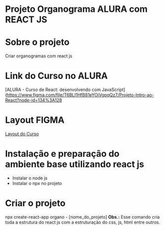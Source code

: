 # Projeto Organograma ALURA com REACT JS

# Sobre o projeto
Criar organogramas com react js

# Link do Curso no ALURA
[ALURA - Curso de React: desenvolvendo com JavaScript](https://www.figma.com/file/T6BLI1HfB81eYOiVgpqQz7/Projeto-Intro-ao-React?node-id=134%3A128

# Layout FIGMA
[Layout do Curso](https://cursos.alura.com.br/course/react-desenvolvendo-javascript) 

# Instalação e preparação do ambiente base utilizando react js
- Instalar o node js
- Instalar o npx no projeto 

# Criar o projeto
npx create-react-app organo - [nome_do_projeto]
**Obs.:** Esse comando cria toda a estrutura do react js com a estruturação do css, js, html entre outros.
